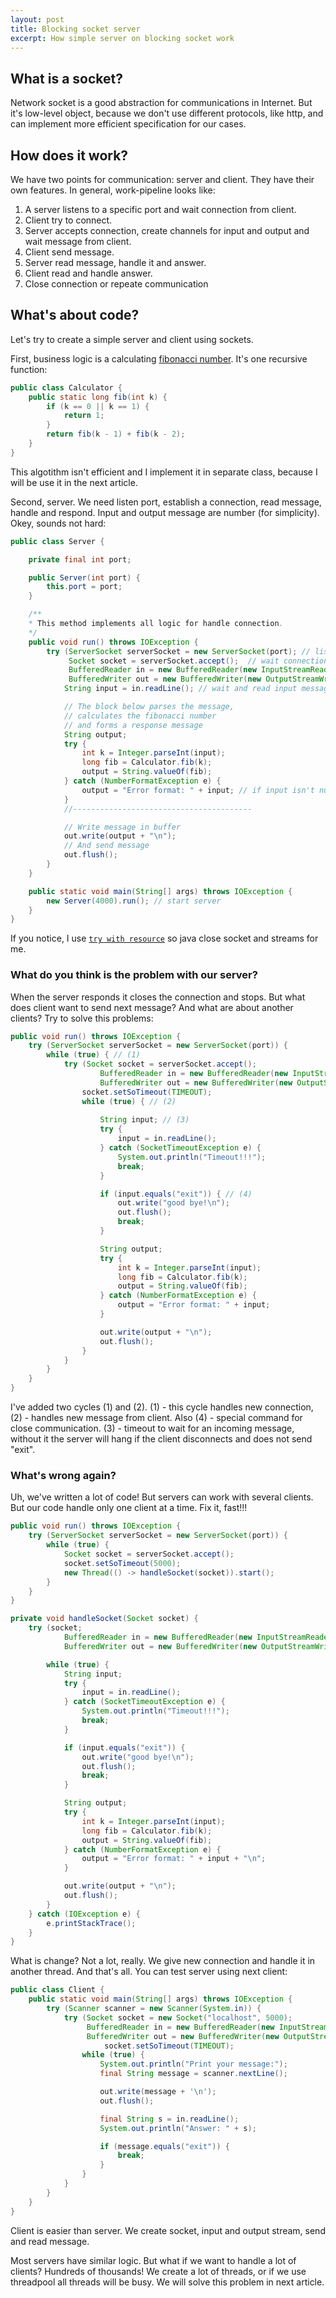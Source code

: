 ```yaml
---
layout: post
title: Blocking socket server
excerpt: How simple server on blocking socket work
---
```

## What is a socket?
Network socket is a good abstraction for communications in Internet. But it's low-level object, because we don't use different protocols, like http, and can implement more efficient specification for our cases.

## How does it work?
We have two points for communication: server and client. They have their own features.
In general, work-pipeline looks like: 
1. A server listens to a specific port and wait connection from client.
2. Client try to connect.
3. Server accepts connection, create channels for input and output and wait message from client.
4. Client send message.
5. Server read message, handle it and answer.
6. Client read and handle answer.
7. Close connection or repeate communication

## What's about code?

Let's try to create a simple server and client using sockets.

First, business logic is a calculating [fibonacci number](https://en.wikipedia.org/wiki/Fibonacci_number). It's one recursive function:
```java
public class Calculator {
    public static long fib(int k) {
        if (k == 0 || k == 1) {
            return 1;
        }
        return fib(k - 1) + fib(k - 2);
    }
}
```
This algotithm isn't efficient and I implement it in separate class, because I will be use it in the next article.

Second, server. We need listen port, establish a connection, read message, handle and respond.
Input and output message are number (for simplicity).
Okey, sounds not hard:

```java
public class Server {

    private final int port;

    public Server(int port) {
        this.port = port;
    }

    /**
    * This method implements all logic for handle connection.
    */
    public void run() throws IOException {
        try (ServerSocket serverSocket = new ServerSocket(port); // listen port
             Socket socket = serverSocket.accept();  // wait connection
             BufferedReader in = new BufferedReader(new InputStreamReader(socket.getInputStream())); // create input stream
             BufferedWriter out = new BufferedWriter(new OutputStreamWriter(socket.getOutputStream()))) { // create output stream
            String input = in.readLine(); // wait and read input message

            // The block below parses the message, 
            // calculates the fibonacci number 
            // and forms a response message
            String output;
            try {
                int k = Integer.parseInt(input);
                long fib = Calculator.fib(k);
                output = String.valueOf(fib);
            } catch (NumberFormatException e) {
                output = "Error format: " + input; // if input isn't number
            }
            //----------------------------------------

            // Write message in buffer
            out.write(output + "\n");
            // And send message
            out.flush();
        }
    }

    public static void main(String[] args) throws IOException {
        new Server(4000).run(); // start server
    }
}
```

If you notice, I use [`try with resource`](https://docs.oracle.com/javase/tutorial/essential/exceptions/tryResourceClose.html) so java close socket and streams for me.

### What do you think is the problem with our server?

When the server responds it closes the connection and stops. But what does client want to send next message? And what are about another clients?
Try to solve this problems:
```java
public void run() throws IOException {
    try (ServerSocket serverSocket = new ServerSocket(port)) {
        while (true) { // (1)
            try (Socket socket = serverSocket.accept();
                    BufferedReader in = new BufferedReader(new InputStreamReader(socket.getInputStream()));
                    BufferedWriter out = new BufferedWriter(new OutputStreamWriter(socket.getOutputStream()))) {
                socket.setSoTimeout(TIMEOUT);
                while (true) { // (2)
                    
                    String input; // (3)
                    try {
                        input = in.readLine();
                    } catch (SocketTimeoutException e) {
                        System.out.println("Timeout!!!");
                        break;
                    }

                    if (input.equals("exit")) { // (4)
                        out.write("good bye!\n");
                        out.flush();
                        break;
                    }

                    String output;
                    try {
                        int k = Integer.parseInt(input);
                        long fib = Calculator.fib(k);
                        output = String.valueOf(fib);
                    } catch (NumberFormatException e) {
                        output = "Error format: " + input;
                    }

                    out.write(output + "\n");
                    out.flush();
                }
            }
        }
    }
}
```
I've added two cycles (1) and (2). (1) - this cycle handles new connection, (2) - handles new message from client. Also (4) - special command for close communication. (3) - timeout to wait for an incoming message, without it the server will hang if the client disconnects and does not send "exit".

### What's wrong again?

Uh, we've written a lot of code! But servers can work with several clients. But our code handle only one client at a time. Fix it, fast!!!
```java
public void run() throws IOException {
    try (ServerSocket serverSocket = new ServerSocket(port)) {
        while (true) {
            Socket socket = serverSocket.accept();
            socket.setSoTimeout(5000);
            new Thread(() -> handleSocket(socket)).start();
        }
    }
}

private void handleSocket(Socket socket) {
    try (socket;
            BufferedReader in = new BufferedReader(new InputStreamReader(socket.getInputStream()));
            BufferedWriter out = new BufferedWriter(new OutputStreamWriter(socket.getOutputStream()))) {

        while (true) {
            String input;
            try {
                input = in.readLine();
            } catch (SocketTimeoutException e) {
                System.out.println("Timeout!!!");
                break;
            }

            if (input.equals("exit")) {
                out.write("good bye!\n");
                out.flush();
                break;
            }

            String output;
            try {
                int k = Integer.parseInt(input);
                long fib = Calculator.fib(k);
                output = String.valueOf(fib);
            } catch (NumberFormatException e) {
                output = "Error format: " + input + "\n";
            }

            out.write(output + "\n");
            out.flush();
        }
    } catch (IOException e) {
        e.printStackTrace();
    }
}
```

What is change? Not a lot, really. We give new connection and handle it in another thread.
And that's all. You can test server using next client:
```java
public class Client {
    public static void main(String[] args) throws IOException {
        try (Scanner scanner = new Scanner(System.in)) {
            try (Socket socket = new Socket("localhost", 5000);
                 BufferedReader in = new BufferedReader(new InputStreamReader(socket.getInputStream()));
                 BufferedWriter out = new BufferedWriter(new OutputStreamWriter(socket.getOutputStream()))) {
                     socket.setSoTimeout(TIMEOUT);
                while (true) {
                    System.out.println("Print your message:");
                    final String message = scanner.nextLine();

                    out.write(message + '\n');
                    out.flush();

                    final String s = in.readLine();
                    System.out.println("Answer: " + s);

                    if (message.equals("exit")) {
                        break;
                    }
                }
            }
        }
    }
}
```

Client is easier than server. We create socket, input and output stream, send and read message.

Most servers have similar logic. But what if we want to handle a lot of clients? Hundreds of thousands! We create a lot of threads, or if we use threadpool all threads will be busy. We will solve this problem in next article.
